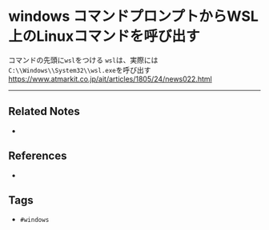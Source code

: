 # windows コマンドプロンプトからWSL上のLinuxコマンドを呼び出す
コマンドの先頭に`wsl`をつける
`wsl`は、実際には`C:\\Windows\\System32\\wsl.exe`を呼び出す
https://www.atmarkit.co.jp/ait/articles/1805/24/news022.html

---
## Related Notes
- 

## References
- 

## Tags
- `#windows` 